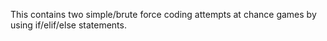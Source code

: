 This contains two simple/brute force coding attempts at chance games by using if/elif/else statements.